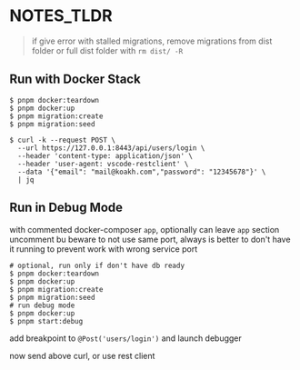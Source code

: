 # NOTES_TLDR

> if give error with stalled migrations, remove migrations from dist folder or full dist folder with `rm dist/ -R`

## Run with Docker Stack

```shell
$ pnpm docker:teardown
$ pnpm docker:up
$ pnpm migration:create
$ pnpm migration:seed

$ curl -k --request POST \
  --url https://127.0.0.1:8443/api/users/login \
  --header 'content-type: application/json' \
  --header 'user-agent: vscode-restclient' \
  --data '{"email": "mail@koakh.com","password": "12345678"}' \
  | jq
```

## Run in Debug Mode

with commented docker-composer `app`, optionally can leave `app` section uncomment bu beware to not use same port, always is better to don't have it running to prevent work with wrong service port

```shell
# optional, run only if don't have db ready
$ pnpm docker:teardown
$ pnpm docker:up
$ pnpm migration:create
$ pnpm migration:seed
# run debug mode
$ pnpm docker:up
$ pnpm start:debug
```

add breakpoint to `@Post('users/login')` and launch debugger

now send above curl, or use rest client